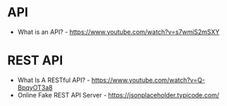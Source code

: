 # API

- What is an API? - https://www.youtube.com/watch?v=s7wmiS2mSXY

# REST API

- What Is A RESTful API? - https://www.youtube.com/watch?v=Q-BpqyOT3a8
- Online Fake REST API Server - https://jsonplaceholder.typicode.com/